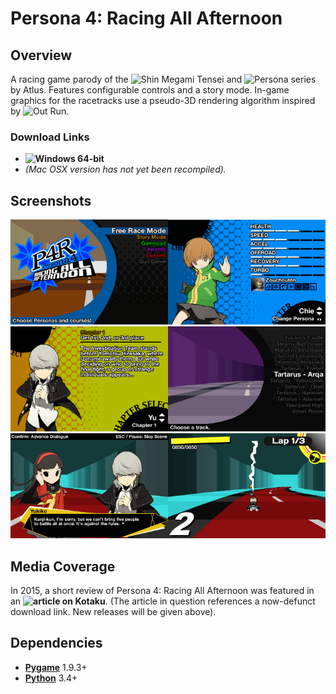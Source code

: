 # Persona 4: Racing All Afternoon

## Overview
A racing game parody of the ![Shin Megami Tensei](https://en.wikipedia.org/wiki/Shin_Megami_Tensei) and ![Persona](https://en.wikipedia.org/wiki/Persona_(series)) series by Atlus. Features configurable controls and a story mode. In-game graphics for the racetracks use a pseudo-3D rendering algorithm inspired by ![Out Run](https://en.wikipedia.org/wiki/Out_Run).

### Download Links
* **![Windows 64-bit](https://mega.nz/#!E2oWDKpR!iVOooHR6t8sjUutHiOPGtVgbYpjHNT7vbeap6FIIUhs)**
* *(Mac OSX version has not yet been recompiled).*

## Screenshots
<img src="screenshots/screenshot-1.png" alt="screen-1" width="50%" height="50%"><img src="screenshots/screenshot-2.png" alt="screen-2" width="50%" height="50%">
<img src="screenshots/screenshot-3.png" alt="screen-3" width="50%" height="50%"><img src="screenshots/screenshot-4.png" alt="screen-4" width="50%" height="50%">
<img src="screenshots/screenshot-5.png" alt="screen-5" width="50%" height="50%"><img src="screenshots/screenshot-6.png" alt="screen-6" width="50%" height="50%">

## Media Coverage
In 2015, a short review of Persona 4: Racing All Afternoon was featured in an **![article on Kotaku](https://kotaku.com/fan-game-crosses-persona-with-mario-kart-1687631199)**. (The article in question references a now-defunct download link. New releases will be given above).

## Dependencies
* **[Pygame](https://www.pygame.org/news)** 1.9.3+
* **[Python](https://www.python.org/)** 3.4+


